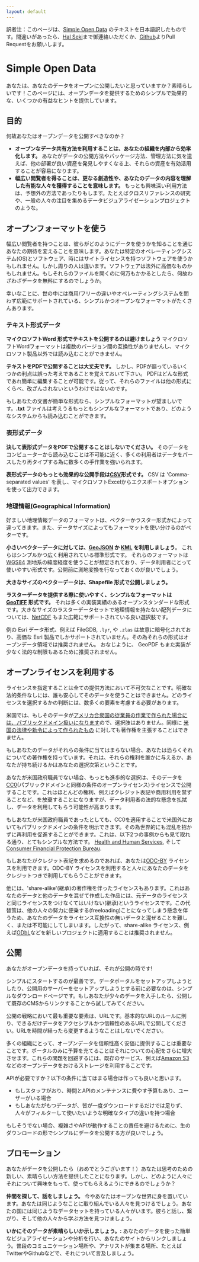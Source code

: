```yaml
---
layout: default
---
```


訳者注：このページは、[Simple Open Data](http://simpleopendata.com) のテキストを日本語訳したものです。間違いがあったら、[Hal Seki](http://twitter.com/hal_sk/)まで御連絡いただくか、[Github](https://github.com/codeforjapan/simpleopendata)よりPull Requestをお願いします。

# Simple Open Data

あなたは、あなたのデータをオープンに公開したいと思っていますか？素晴らしいです！このページには、オープンデータを提供するためのシンプルで効果的な、いくつかの有益なヒントを提供しています。

## 目的

何故あなたはオープンデータを公開すべきなのか？

* **オープンなデータ共有方法を利用することは、あなたの組織を内部から効率化します。** あなたがデータの公開方法やパッケージ方法、管理方法に気を遣えば、他の部署が良い資産を発見しやすくなる上、それらの資産を有効活用することが容易になります。
* **幅広い閲覧者を得ることは、更なる創造性や、あなたのデータの内容を理解した有能な人々を獲得することを意味します。** もっとも興味深い利用方法は、予想外の方法であったりもします。たとえばクロスリファレンスの研究や、一般の人々の注目を集めるデータビジュアライゼーションプロジェクトのような。

## オープンフォーマットを使う

幅広い閲覧者を持つことは、彼らがどのようにデータを使うかを知ることを通じあなたの期待を変えることを意味します。あなたは特定のオペレーティングシステム(OS)とソフトウェア、時にはサイトライセンスを持つソフトウェアを使うかもしれません。しかし周りの人は違います。ソフトウェアは法外に高価なものかもしれません。もしそれらのファイルを開くのに何万もかかるとしたら、何故わざわざデータを無料にするのでしょうか。

幸いなことに、世の中には商用/フリーの違いやオペレーティングシステムを問わず広範にサポートされている、シンプルかつオープンなフォーマットがたくさんあります。

### テキスト形式データ

**マイクロソフトWord 形式でテキストを公開するのは避けましょう** マイクロソフトWordフォーマットは複数のバージョン間の互換性がありませんし、マイクロソフト製品以外では読み込むことができません。

**テキストをPDFで公開することは大丈夫です。** しかし、PDFが謳っているいくつかの利点は誤った考えであることを覚えておいて下さい。 PDFはどんな形式であれ簡単に編集することが可能です。従って、それらのファイルは他の形式にくらべ、改ざんされないというわけではないのです。

もしあなたの文書が簡単な形式なら、シンプルなフォーマットが望ましいです。**.txt** ファイルは考えうるもっともシンプルなフォーマットであり、どのようなシステムからも読み込むことができます。

### 表形式データ

**決して表形式データをPDFで公開することはしないでください。** そのデータをコンピューターから読み込むことは不可能に近く、多くの利用者はデータをパースしたり再タイプする為に数多くの手作業を強いられます。

**表形式データのもっとも効果的な公開手段は[CSV](http://en.wikipedia.org/wiki/Comma-separated_values)形式です。** CSV は 'Comma-separated values' を表し、マイクロソフトExcelからエクスポートオプションを使って出力できます。

### 地理情報(Geographical Information)

好ましい地理情報データのフォーマットは、ベクターかラスター形式かによって違ってきます。また、データサイズによってもフォーマットを使い分けるのがベターです。

**小さいベクターデータに対しては、[GeoJSON](http://geojson.org/) か [KML](http://developers.google.com/kml/documentation/) を利用しましょう**。 これらはシンプルかつ広く利用されている標準形式です。 それらのフォーマットは[WGS84](http://en.wikipedia.org/wiki/World_Geodetic_System) 測地系の緯度経度を使うことが想定されており、データ利用者にとって使いやすい形式です。公開前に測地変換を行なっておくのが良いでしょう。

**大きなサイズのベクターデータは、Shapefile 形式で公開しましょう。**

**ラスターデータを提供する際に使いやすく、シンプルなフォーマットは [GeoTIFF](http://en.wikipedia.org/wiki/GeoTIFF) 形式です。** それは多くの実装実績のあるオープンスタンダードな形式です。大きなサイズのラスターデータセットで地理情報を持たない配列データについては、[NetCDF](https://en.wikipedia.org/wiki/NetCDF) もまた広範にサポートされている良い選択肢です。

例の Esri データ形式、例えば FileGDB, `.lyr`, や `.zlas` は故意に暗号化されており、高価な Esri 製品でしかサポートされていません。その為それらの形式はオープンデータ領域では推奨されません。 おなじように、 GeoPDF もまた実装が少なく法的な制限もあるために推奨されません。

## オープンライセンスを利用する

ライセンスを指定することは全ての提供方法において不可欠なことです。明確な法的条件なしには、誰も安心してそのデータを使うことはできません。どのライセンスを選択するかの判断には、数多くの要素を考慮する必要があります。

米国では、もしそのデータが[アメリカ合衆国の従業員の作業で作られた場合には、パブリックドメイン扱いになります](http://en.wikipedia.org/wiki/Work_of_the_United_States_Government)ので、選択肢はありません。同様に [米国の法律や勅令によって作られたもの](http://en.wikipedia.org/wiki/Edict_of_government) に対しても著作権を主張することはできません。

もしあなたのデータがそれらの条件に当てはまらない場合、あなたは恐らくそれについての著作権を持っています。それは、それらの権利を誰かに与えるか、あなたが持ち続けるかはあなたの選択次第ということです。

あなたが米国政府職員でない場合、もっとも進歩的な選択は、そのデータを[CC0](http://creativecommons.org/publicdomain/zero/1.0/)(パブリックドメインと同様の条件のオープンライセンス)ライセンスで公開することです。これはほとんどの権利、例えばクレジット表記や商用利用を禁ずることなど、を放棄することになりますが、データ利用者の法的な懸念を払拭し、データを利用してもらう可能性が高まります。

もしあなたが米国政府職員であったとしても、CC0を適用することで米国外においてもパブリックドメインの条件を明示できます。その為世界的にも混乱を招かずに再利用を促進することができます。これは、以下2つの事例からも見て取れる通り、とてもシンプルな方法です。 [Health and Human Services](https://github.com/HHS/ckanext-datajson#credit--copying), そして [Consumer Financial Protection Bureau](https://github.com/cfpb/qu/blob/master/CONTRIBUTING.md).

もしあなたがクレジット表記を求めるのであれば、あなたは[ODC-BY](http://opendatacommons.org/licenses/by/summary/) ライセンスを利用できます。ODC-BY ライセンスを利用すると人々にあなたのデータをクレジットつきで利用してもらうことができます。

他には、'share-alike'(継承)の著作権を伴ったライセンスもあります。これはあなたのデータと他のデータを混ぜて作成した作品には、元データのライセンスと同じライセンスをつけなくてはいけない(継承)というライセンスです。この代替策は、他の人々の努力に便乗する(freeloading)ことになってしまう懸念を伴うため、あなたのデータをライセンス互換性の無いデータと混ぜることを難しく、または不可能にしてしまいます。したがって、share-alike ライセンス、例えば[ODbL](http://opendatacommons.org/licenses/odbl/)などを新しいプロジェクトに適用することは推奨されません。

## 公開

あなたがオープンデータを持っていれば、それが公開の時です!

シンプルにスタートするのが最善です。データポータルをセットアップしようとしたり、公開用のサーバーをセットアップしようとする前に必要なのは、シンプルなダウンロードページです。もしあなたが少々のデータを入手したら、公開して既存のCMSからリンクすることから試してみてください。

公開の戦略において最も重要な要素は、URLです。基本的なURLのルールに則り、できるだけデータをアクセシブルかつ信頼性のあるURLで公開してください。URLを時間が経ったら変更するようなことはしないでください。

多くの組織にとって、オープンデータを信頼性高く安価に提供することは重要なことです。ポータルのみに予算を充てることはそれについての心配をさらに増大させます。これらの問題を回避するには、既存のサービス、例えば[Amazon S3](http://aws.amazon.com/s3/)などのオープンデータをおけるストレージを利用することです。

APIが必要ですか？以下の条件に当てはまる場合は作っても良いと思います。

* もしスタッフがおり、時間とAPIのメンテナンスに費やす予算もあり、ユーザーがいる場合
* もしあなたがもつデータが、皆が一度ダウンロードするだけでは足りず、人々がフィルターして使いたいような明確なタイプの違いを持つ場合

もしそうでない場合、複雑さやAPIが動作することの責任を避けるために、生のダウンロードの形でシンプルにデータを公開する方が良いでしょう。

## プロモーション

あなたがデータを公開したら（おめでとうございます！）あなたは思考のための新しい、素晴らしい方法を提供したことになります。しかし、どのように人々にそれについて興味をもって、使ってもらえるようにできるのでしょうか？

**仲間を探して、話をしましょう。** 今やあなたはオープンな世界に身を置いています。あなたは同じようなことに取り組んでいる人々を見つけるでしょう。あなたの国には同じようなデータセットを持っている人々がいます。彼らと話し、繋がり、そして他の人々から学ぶ方法を見つけましょう。

**いかにそのデータが素晴らしいか示しましょう。:** あなたのデータを使った簡単なビジュアライゼーションや分析を行い、あなたのサイトからリンクしましょう。普段のコミュニケーション場所や、アナリストが集まる場所、たとえばTwitterやGithubなどで、それについて言及しましょう。
